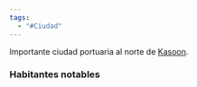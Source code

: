 ```yaml
---
tags:
  - "#Ciudad"
---
```

Importante ciudad portuaria al norte de [Kasoon](Kasoon.md).

### Habitantes notables
